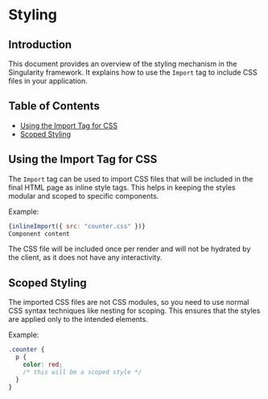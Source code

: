 # Styling

## Introduction

This document provides an overview of the styling mechanism in the Singularity framework. It explains how to use the `Import` tag to include CSS files in your application.

## Table of Contents

- [Using the Import Tag for CSS](#using-the-import-tag-for-css)
- [Scoped Styling](#scoped-styling)

## Using the Import Tag for CSS

The `Import` tag can be used to import CSS files that will be included in the final HTML page as inline style tags. This helps in keeping the styles modular and scoped to specific components.

Example:

```jsx
{inlineImport({ src: "counter.css" })}
Component content
```

The CSS file will be included once per render and will not be hydrated by the client, as it does not have any interactivity.

## Scoped Styling

The imported CSS files are not CSS modules, so you need to use normal CSS syntax techniques like nesting for scoping. This ensures that the styles are applied only to the intended elements.

Example:

```css
.counter {
  p {
    color: red;
    /* this will be a scoped style */
  }
}
```
